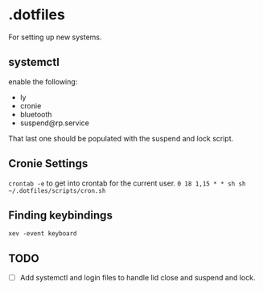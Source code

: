 # .dotfiles

For setting up new systems.

## systemctl

enable the following:
- ly
- cronie
- bluetooth
- suspend\@rp.service

That last one should be populated with the suspend and lock script.

## Cronie Settings

`crontab -e` to get into crontab for the current user.
`0 18 1,15 * * sh sh ~/.dotfiles/scripts/cron.sh`

## Finding keybindings
`xev -event keyboard`

## TODO

- [ ] Add systemctl and login files to handle lid close and suspend and lock.


